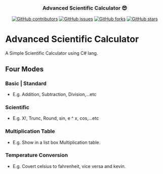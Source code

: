 <p align="center">
 

</p>
<h3 align="center"> Advanced Scientific Calculator 😎</h3>
<div align="center">

[![GitHub contributors](https://img.shields.io/github/contributors/AmirHaytham/Advanced-Scientific-Calculator)](https://github.com/AmirHaytham/Advanced-Scientific-Calculator/contributors)
[![GitHub issues](https://img.shields.io/github/issues/AmirHaytham/Advanced-Scientific-Calculator)](https://github.com/AmirHaytham/Advanced-Scientific-Calculator/issues)
[![GitHub forks](https://img.shields.io/github/forks/AmirHaytham/Advanced-Scientific-Calculator)](https://github.com/AmirHaytham/Advanced-Scientific-Calculator/network)
[![GitHub stars](https://img.shields.io/github/stars/AmirHaytham/Advanced-Scientific-Calculator)](https://github.com/AmirHaytham/Advanced-Scientific-Calculator/stargazers)


</div>

# Advanced Scientific Calculator 
A Simple Scientific Calculator using C# lang. 
## Four Modes
### Basic | Standard
* E.g. Addition, Subtraction, Division,…etc
### Scientific
* E.g. X!, Trunc, Round, sin, e ^ x, cos,…etc
### Multiplication Table
* E.g. Show in a list box Multiplication table.
### Temperature Conversion
* E.g. Covert celsius to fahrenheit, vice versa and kevin.
